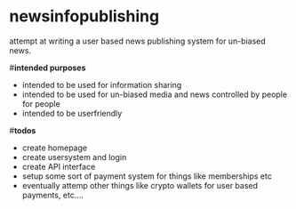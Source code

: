 # newsinfopublishing
attempt at writing a user based news publishing system for un-biased news.

#__intended purposes__
- intended to be used for information sharing
- intended to be used for un-biased media and news controlled by people for people
- intended to be userfriendly

#__todos__
- create homepage
- create usersystem and login
- create API interface
- setup some sort of payment system for things like memberships etc
- eventually attemp other things like crypto wallets for user based payments, etc....
